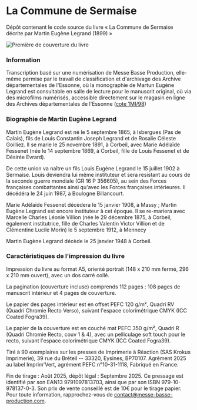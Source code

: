# La Commune de Sermaise

Dépôt contenant le code source du livre « La Commune de Sermaise décrite par Martin Eugène Legrand (1899) »

![Première de couverture du livre](https://https://github.com/MesseBasseProduction/LaCommuneDeSermaise/main/cover/cover-recto.png "Première de couverture du livre")

### Information

Transcription basé sur une numérisation de Messe Basse Production, elle-même permise par le travail de classification et d'archivage des Archive départementales de l'Essonne, où la monographie de Martun Eugène Legrand est consultable en salle de lecture pour le manuscrit original, où via des microfilms numérisés, accessible directement sur le magasin en ligne des Archives départementales de l'Essonne ([cote 1MI/98](https://archives.essonne.fr/ark:/28047/7bgzcx34108n))

### Biographie de Martin Eugène Legrand

Martin Eugène Legrand est né le 5 septembre 1865, à Isbergues (Pas de Calais), fils de Louis Constantin Joseph Legrand et de Rosalie Céleste Goilliez. Il se marie le 25 novembre 1891, à Corbeil, avec Marie Adélaïde Fessenet (née le 14 septembre 1869, à Corbeil, fille de Louis Fessenet et de Désirée Evrard).

De cette union va naître un fils Louis Eugène Legrand le 15 juillet 1902 à Sermaise. Louis deviendra lui même instituteur et sera resistant au cours de la seconde guerre mondiale (GR 16 P 356605), au sein des Forces françaises combattantes ainsi qu'avec les Forces françaises intérieures. Il décédéra le 24 juin 1987, à Boulogne Billancourt.

Marie Adélaïde Fessenet décèdera le 15 janvier 1908, à Massy ; Martin Eugène Legrand est encore instituteur à cet époque. Il se re-mariera avec Marcelle Charles Léonie Villion (née le 29 décembre 1875, à Corbeil, également institutrice, fille de Charles Valentin Victor Villion et de Clémentine Lucile Morin) le 5 septembre 1912, à Mennecy

Martin Eugène Legrand décède le 25 janvier 1948 à Corbeil.

### Caractéristiques de l'impression du livre

Impression du livre au format A5, orienté portrait (148 x 210 mm fermé,  296 x 210 mm ouvert), avec un dos carré collé.

La pagination (couverture incluse) comprends 112 pages : 108 pages de manuscrit intérieur et 4 pages de couverture.

Le papier des pages intérieur est en offset PEFC 120 g/m², Quadri RV (Quadri Chromie Recto Verso), suivant l'espace colorimétrique CMYK (ICC Coated Fogra39).

Le papier de la couverture est en couché mat PEFC 350 g/m², Quadri R (Quadri Chromie Recto, couv 1 & 4), avec un pelliculage soft touch pour le recto, suivant l'espace colorimétrique CMYK (ICC Coated Fogra39).

Tiré à 90 exemplaires sur les presses de Imprimerie à Réaction (SAS Krokus Imprimerie), 39 rue du Bréteil -- 33320, Eysines, BP70107. Agrément 2025 au label Imprim'Vert, agrément PEFC n°10-31-1118, Fabriqué en France.

Fin de tirage : Août 2025, dépôt légal : Septembre 2025. Ce pressage est identifié par son EAN13 9791097813703, ainsi que par son ISBN 979-10-978137-0-3. Son prix de vente conseillé est de 10€ pour le tirage papier. Pour toute information, rapprochez-vous de [contact@messe-basse-production.com](contact@messe-basse-production.com). 
